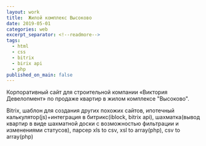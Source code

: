 ```yaml
---
layout: work
title:  Жилой комплекс Высоково
date: 2019-05-01
categories: web
excerpt_separator: <!--readmore-->
tags:
  - html
  - css
  - bitrix
  - birix api
  - php
published_on_main: false
---
```

Корпоративный сайт для строительной компании «Виктория Девелопмент» по продаже квартир в жилом комплексе "Высоково".
<!--readmore-->
Bitrix, шаблон для создания других похожих сайтов, ипотечный калькулятор(js)+интеграция в битрикс(iblock, bitrix api), шахматка(вывод квартир в виде шахматной доски с возможностью фильтрации и изменениями статусов), парсер xls to csv, xsl to array(php), csv to array(php)